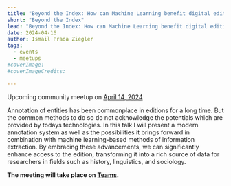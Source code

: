 ```yaml
---
title: "Beyond the Index: How can Machine Learning benefit digital editions?"
short: "Beyond the Index"
lead: "Beyond the Index: How can Machine Learning benefit digital editions? (community meetup April 16)"
date: 2024-04-16
author: Ismail Prada Ziegler
tags:
  - events
  - meetups
#coverImage:
#coverImageCredits:

---
```


Upcoming community meetup on [April 14, 2024](https://www.timeanddate.com/worldclock/fixedtime.html?msg=e-editiones+Community+Event&iso=20230613T17&p1=1425&ah=1)

Annotation of entities has been commonplace in editions for a long time. But the common methods to do so do not acknowledge the potentials which are provided by todays technologies. In this talk I will present a modern annotation system as well as the possibilities it brings forward in combination with machine learning-based methods of information extraction. By embracing these advancements, we can significantly enhance access to the edition, transforming it into a rich source of data for researchers in fields such as history, linguistics, and sociology.


<b>The meeting will take place on <a class="alert-link" href="https://teams.microsoft.com/l/meetup-join/19%3ameeting_NGI2N2I1NWEtZmVkNy00MGI0LWEzZjgtNzU4YzlhY2I1M2Rj%40thread.v2/0?context=%7b%22Tid%22%3a%22bd21f2e9-9af5-42a1-8caf-eb264278467f%22%2c%22Oid%22%3a%2210b0f60b-ba0a-446b-81af-8ba3b4070d61%22%7d">Teams</a>.</b>
